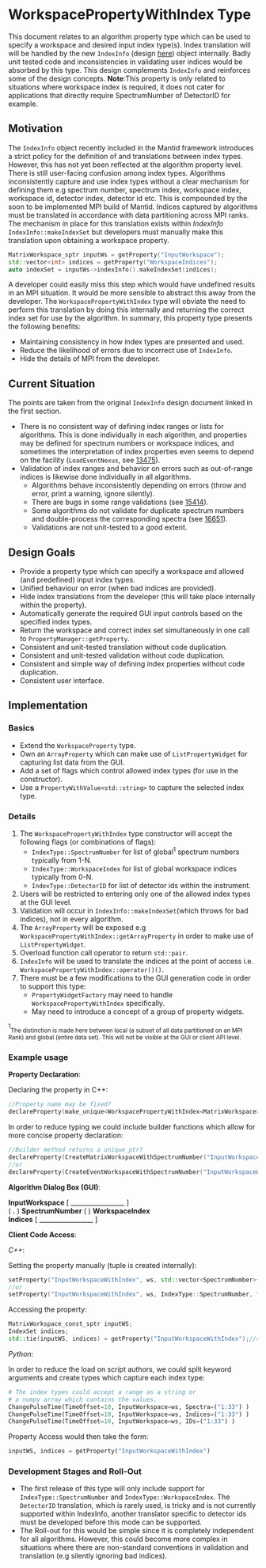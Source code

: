 # WorkspacePropertyWithIndex Type

This document relates to an algorithm property type which can be used to specify a workspace and desired input index type(s). Index translation will will be handled by the new `IndexInfo` (design [here](https://github.com/mantidproject/documents/blob/master/Design/spectrum_number_and_workspace_index_abstraction.md)) object internally. Badly unit tested code and inconsistencies in validating user indices would be absorbed by this type. This design complements `IndexInfo` and reinforces some of the design concepts. **Note**:This property is only related to situations where workspace index is required, it does not cater for applications that directly require SpectrumNumber of DetectorID for example.

## Motivation
The `IndexInfo` object recently included in the Mantid framework introduces a strict policy for the definition of and translations between index types. However, this has not yet been reflected at the algorithm property level. There is still user-facing confusion among index types. Algorithms inconsistently capture and use index types without a clear mechanism for defining them e.g spectrum number, spectrum index, workspace index, workspace id, detector index, detector id etc. This is compounded by the soon to be implemented MPI build of Mantid. Indices captured by algorithms must be translated in accordance with data partitioning across MPI ranks. The mechanism in place for this translation exists within *IndexInfo* `IndexInfo::makeIndexSet` but developers must manually make this translation upon obtaining a workspace property.

```cpp
MatrixWorkspace_sptr inputWs = getProperty("InputWorkspace");
std::vector<int> indices = getProperty("WorkspaceIndices");
auto indexSet = inputWs->indexInfo().makeIndexSet(indices);
```
 A developer could easily miss this step which would have undefined results in an MPI situation. It would be more sensible to abstract this away from the developer. The `WorkspacePropertyWithIndex` type will obviate the need to perform this translation by doing this internally and returning the correct index set for use by the algorithm. In summary, this property type presents the following benefits:

- Maintaining consistency in how index types are presented and used.
- Reduce the likelihood of errors due to incorrect use of `IndexInfo`.
- Hide the details of MPI from the developer.

## Current Situation
The points are taken from the original `IndexInfo` design document linked in the first section.

- There is no consistent way of defining index ranges or lists for algorithms.
  This is done individually in each algorithm, and properties may be defined for spectrum numbers or workspace indices, and sometimes the interpretation of index properties even seems to depend on the facility (`LoadEventNexus`, see [13475](https://github.com/mantidproject/mantid/issues/13475)).
- Validation of index ranges and behavior on errors such as out-of-range indices is likewise done individually in all algorithms.
  - Algorithms behave inconsistently depending on errors (throw and error, print a warning, ignore silently).
  - There are bugs in some range validations (see [15414](https://github.com/mantidproject/mantid/issues/15414)).
  - Some algorithms do not validate for duplicate spectrum numbers and double-process the corresponding spectra (see [16651](https://github.com/mantidproject/mantid/issues/16651)).
  - Validations are not unit-tested to a good extent.

## Design Goals
 - Provide a property type which can specify a workspace and allowed (and predefined) input index types.
 - Unified behaviour on error (when bad indices are provided).
 - Hide index translations from the developer (this will take place internally within the property).
 - Automatically generate the required GUI input controls based on the specified index types.
 - Return the workspace and correct index set simultaneously in one call to `PropertyManager::getProperty`. 
 - Consistent and unit-tested translation without code duplication.
 - Consistent and unit-tested validation without code duplication.
 - Consistent and simple way of defining index properties without code duplication.
 - Consistent user interface.
 
## Implementation

### Basics

- Extend the `WorkspaceProperty` type.
- Own an `ArrayProperty` which can make use of `ListPropertyWidget` for capturing list data from the GUI.
- Add a set of flags which control allowed index types (for use in the constructor).
- Use a `PropertyWithValue<std::string>` to capture the selected index type.

### Details

1. The `WorkspacePropertyWithIndex` type constructor will accept the following flags (or combinations of flags):
	- `IndexType::SpectrumNumber` for list of global<sup>1</sup> spectrum numbers typically from 1-N.
	- `IndexType::WorkspaceIndex` for list of global workspace indices typically from 0-N.
	- `IndexType::DetectorID` for list of detector ids within the instrument.
2. Users will be restricted to entering only one of the allowed index types at the GUI level. 
3. Validation will occur in `IndexInfo::makeIndexSet`(which throws for bad indices), not in every algorithm.
4. The `ArrayProperty` will be exposed e.g `WorkspacePropertyWithIndex::getArrayProperty` in order to make use of `ListPropertyWidget`.
5. Overload function call operator to return `std::pair`.
6. `IndexInfo` will be used to translate the indices at the point of access i.e. `WorkspacePropertyWithIndex::operator()()`.
7. There must be a few modifications to the GUI generation code in order to support this type:
	-  `PropertyWidgetFactory` may need to handle `WorkspacePropertyWithIndex` specifically.
	-  May need to introduce a concept of a group of property widgets.

<sup>1</sup><sub>The distinction is made here between local (a subset of all data partitioned on an MPI Rank) and global (entire data set). This will not be visible at the GUI or client API level.</sub>

### Example usage

**Property Declaration**:

Declaring the property in C++:
```cpp
//Property name may be fixed?
declareProperty(make_unique<WorkspacePropertyWithIndex<MatrixWorkspace>>("InputWorkspaceWithIndex", IndexType::SpectrumNumber|IndexType::WorkspaceIndex));
```  
In order to reduce typing we could include builder functions which allow for more concise property declaration:
```cpp
//Builder method returns a unique_ptr?
declareProperty(CreateMatrixWorkspaceWithSpectrumNumber("InputWorkspaceWithIndex");
//or
declareProperty(CreateEventWorkspaceWithSpectrumNumber("InputWorkspaceWithIndex");
```

**Algorithm Dialog Box (GUI)**:

**InputWorkspace** [ _________________ ]<br>
( **.** ) **SpectrumNumber** (  ) **WorkspaceIndex**<br>
**Indices** [ _________________ ]
 
**Client Code Access**:

*C++*:

Setting the property manually (tuple is created internally):

```cpp
setProperty("InputWorkspaceWithIndex", ws, std::vector<SpectrumNumber>{1, 2, 3, 4});
//or
setProperty("InputWorkspaceWithIndex", ws, IndexType::SpectrumNumber, "1:33,42");
```

Accessing the property:

```cpp
MatrixWorkspace_const_sptr inputWS;
IndexSet indices;
std::tie(inputWS, indices) = getProperty("InputWorkspaceWithIndex");//returns tuple
```

*Python*:


In order to reduce the load on script authors, we could split keyword arguments and create types which capture each index type:
```python
# The index types could accept a range as a string or
# a numpy array which contains the values.
ChangePulseTime(TimeOffset=10, InputWorkspace=ws, Spectra=("1:33") )
ChangePulseTime(TimeOffset=10, InputWorkspace=ws, Indices=("1:33") )
ChangePulseTime(TimeOffset=10, InputWorkspace=ws, IDs=("1:33") )
```
Property Access would then take the form:
```python
inputWS, indices = getProperty("InputWorkspaceWithIndex")
```

### Development Stages and Roll-Out

- The first release of this type will only include support for `IndexType::SpectrumNumber` and `IndexType::WorkspaceIndex`. The `DetectorID` translation, which is rarely used, is tricky and is not currently supported within IndexInfo, another translator specific to detector ids must be developed before this mode can be supported.
- The Roll-out for this would be simple since it is completely independent for all algorithms. However, this could become more complex in situations where there are non-standard conventions in validation and translation (e.g silently ignoring bad indices).
